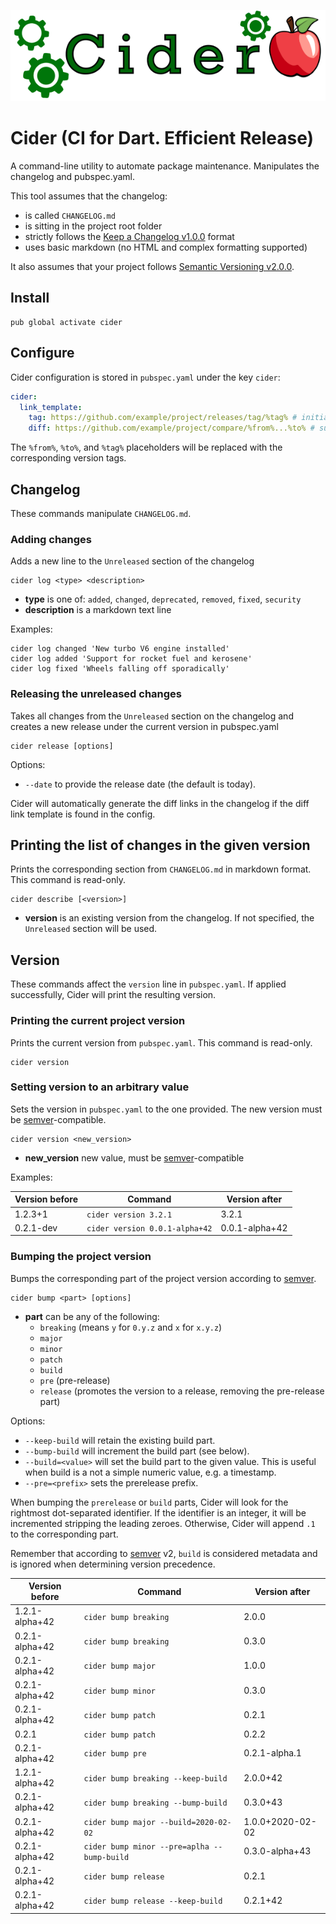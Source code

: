 ![logo]

# Cider (CI for Dart. Efficient Release)

A command-line utility to automate package maintenance. Manipulates the changelog and pubspec.yaml.

This tool assumes that the changelog:

- is called `CHANGELOG.md`
- is sitting in the project root folder
- strictly follows the [Keep a Changelog v1.0.0](https://keepachangelog.com/en/1.0.0/) format
- uses basic markdown (no HTML and complex formatting supported)

It also assumes that your project follows [Semantic Versioning v2.0.0](https://semver.org/spec/v2.0.0.html).

## Install

```
pub global activate cider
```

## Configure

Cider configuration is stored in `pubspec.yaml` under the key `cider`:

```yaml
cider:
  link_template:
    tag: https://github.com/example/project/releases/tag/%tag% # initial release link template
    diff: https://github.com/example/project/compare/%from%...%to% # subsequent releases link template
```

The `%from%`, `%to%`, and `%tag%` placeholders will be replaced with the corresponding version tags.

## Changelog

These commands manipulate `CHANGELOG.md`.

### Adding changes

Adds a new line to the `Unreleased` section of the changelog

```
cider log <type> <description>
```

- **type** is one of: `added`, `changed`, `deprecated`, `removed`, `fixed`, `security`
- **description** is a markdown text line

Examples:

```
cider log changed 'New turbo V6 engine installed'
cider log added 'Support for rocket fuel and kerosene'
cider log fixed 'Wheels falling off sporadically'
```

### Releasing the unreleased changes

Takes all changes from the `Unreleased` section on the changelog and creates a new release under the current version in
pubspec.yaml

```
cider release [options]
```

Options:

- `--date` to provide the release date (the default is today).

Cider will automatically generate the diff links in the changelog if the diff link template is found in the config.

## Printing the list of changes in the given version

Prints the corresponding section from `CHANGELOG.md` in markdown format. This command is read-only.

```
cider describe [<version>]
```

- **version** is an existing version from the changelog. If not specified, the `Unreleased` section will
  be used.

## Version

These commands affect the `version` line in `pubspec.yaml`. If applied successfully, Cider will print the resulting
version.

### Printing the current project version

Prints the current version from `pubspec.yaml`. This command is read-only.

```
cider version
```

### Setting version to an arbitrary value

Sets the version in `pubspec.yaml` to the one provided. The new version must be [semver]-compatible.

```
cider version <new_version>
```

- **new_version** new value, must be [semver]-compatible

Examples:

 Version before | Command                        | Version after  
----------------|--------------------------------|----------------
 1.2.3+1        | `cider version 3.2.1`          | 3.2.1          
 0.2.1-dev      | `cider version 0.0.1-alpha+42` | 0.0.1-alpha+42 

### Bumping the project version

Bumps the corresponding part of the project version according to [semver].

```
cider bump <part> [options]
```

- **part** can be any of the following:
    - `breaking` (means `y` for `0.y.z` and `x` for `x.y.z`)
    - `major`
    - `minor`
    - `patch`
    - `build`
    - `pre` (pre-release)
    - `release` (promotes the version to a release, removing the pre-release part)

Options:

- `--keep-build` will retain the existing build part.
- `--bump-build` will increment the build part (see below).
- `--build=<value>` will set the build part to the given value. This is useful when build is a not a simple numeric
  value, e.g. a timestamp.
- `--pre=<prefix>` sets the prerelease prefix.

When bumping the `prerelease` or `build` parts, Cider will look for the rightmost dot-separated identifier. If the
identifier is an integer, it will be incremented stripping the leading zeroes. Otherwise, Cider will append `.1` to the
corresponding part.

Remember that according to [semver] v2, `build` is considered metadata and is ignored when determining version
precedence.

 Version before | Command                                     | Version after    
----------------|---------------------------------------------|------------------
 1.2.1-alpha+42 | `cider bump breaking`                       | 2.0.0            
 0.2.1-alpha+42 | `cider bump breaking`                       | 0.3.0            
 0.2.1-alpha+42 | `cider bump major`                          | 1.0.0            
 0.2.1-alpha+42 | `cider bump minor`                          | 0.3.0            
 0.2.1-alpha+42 | `cider bump patch`                          | 0.2.1            
 0.2.1          | `cider bump patch`                          | 0.2.2            
 0.2.1-alpha+42 | `cider bump pre`                            | 0.2.1-alpha.1    
 1.2.1-alpha+42 | `cider bump breaking --keep-build`          | 2.0.0+42         
 0.2.1-alpha+42 | `cider bump breaking --bump-build`          | 0.3.0+43         
 0.2.1-alpha+42 | `cider bump major --build=2020-02-02`       | 1.0.0+2020-02-02 
 0.2.1-alpha+42 | `cider bump minor --pre=aplha --bump-build` | 0.3.0-alpha+43   
 0.2.1-alpha+42 | `cider bump release`                        | 0.2.1            
 0.2.1-alpha+42 | `cider bump release --keep-build`           | 0.2.1+42         

[logo]: https://raw.githubusercontent.com/f3ath/cider/master/cider.png

[semver]: https://semver.org
